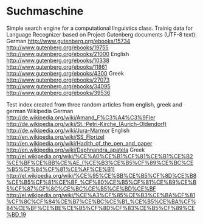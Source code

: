 Suchmaschine
============

Simple search engine for a computational linguistics class.
Trainig data for Language Recognizer based on Project Gutenberg
documents (UTF-8 text):
German
http://www.gutenberg.org/ebooks/15734
http://www.gutenberg.org/ebooks/19755
http://www.gutenberg.org/ebooks/21000
English
http://www.gutenberg.org/ebooks/10338
http://www.gutenberg.org/ebooks/11861
http://www.gutenberg.org/ebooks/4300
Greek
http://www.gutenberg.org/ebooks/27073
http://www.gutenberg.org/ebooks/34095
http://www.gutenberg.org/ebooks/39536

Test index created from three random articles from english, greek 
and german Wikipedia
German
http://de.wikipedia.org/wiki/Amand_F%C3%A4%C3%9Fler
http://de.wikipedia.org/wiki/St.-Petri-Kirche_(Aurich-Oldendorf)
http://de.wikipedia.org/wiki/Jura-Marmor
English
http://en.wikipedia.org/wiki/SS_Florizel
http://en.wikipedia.org/wiki/Hadith_of_the_pen_and_paper
http://en.wikipedia.org/wiki/Daphnandra_apatela
Greek
http://el.wikipedia.org/wiki/%CE%A0%CE%B1%CF%81%CE%B1%CE%B2%CE%BF%CE%BB%CE%AE_(%CE%B3%CE%B5%CF%89%CE%BC%CE%B5%CF%84%CF%81%CE%AF%CE%B1)
http://el.wikipedia.org/wiki/%CE%95%CE%BB%CE%B5%CF%8D%CE%B8%CE%B5%CF%81%CE%BF_%CF%80%CE%B5%CF%81%CE%B9%CE%B5%CF%87%CF%8C%CE%BC%CE%B5%CE%BD%CE%BF
http://el.wikipedia.org/wiki/%CE%A3%CF%85%CE%B3%CE%BA%CF%81%CF%8C%CF%84%CE%B7%CE%BC%CE%B1_%CE%B5%CE%BA%CF%84%CE%BF%CE%BE%CE%B5%CF%8D%CF%83%CE%B5%CF%89%CE%BD_19